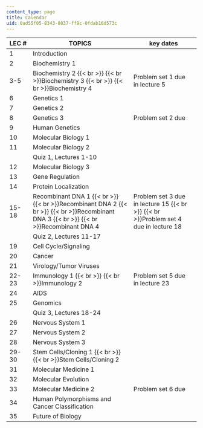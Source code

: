 ```yaml
---
content_type: page
title: Calendar
uid: 0ad55f05-8343-8037-ff9c-0fdab16d573c
---
```


| LEC # | TOPICS | key dates |
| --- | --- | --- |
| 1 | Introduction |  |
| 2 | Biochemistry 1 |  |
| 3-5 | Biochemistry 2  {{< br >}}  {{< br >}}Biochemistry 3  {{< br >}}  {{< br >}}Biochemistry 4 | Problem set 1 due in lecture 5 |
| 6 | Genetics 1 |  |
| 7 | Genetics 2 |  |
| 8 | Genetics 3 | Problem set 2 due |
| 9 | Human Genetics |  |
| 10 | Molecular Biology 1 |  |
| 11 | Molecular Biology 2 |  |
|  | Quiz 1, Lectures 1-10 |  |
| 12 | Molecular Biology 3 |  |
| 13 | Gene Regulation |  |
| 14 | Protein Localization |  |
| 15-18 | Recombinant DNA 1  {{< br >}}  {{< br >}}Recombinant DNA 2  {{< br >}}  {{< br >}}Recombinant DNA 3  {{< br >}}  {{< br >}}Recombinant DNA 4 | Problem set 3 due in lecture 15  {{< br >}}  {{< br >}}Problem set 4 due in lecture 18 |
|  | Quiz 2, Lectures 11-17 |  |
| 19 | Cell Cycle/Signaling |  |
| 20 | Cancer |  |
| 21 | Virology/Tumor Viruses |  |
| 22-23 | Immunology 1  {{< br >}}  {{< br >}}Immunology 2 | Problem set 5 due in lecture 23 |
| 24 | AIDS |  |
| 25 | Genomics |  |
|  | Quiz 3, Lectures 18-24 |  |
| 26 | Nervous System 1 |  |
| 27 | Nervous System 2 |  |
| 28 | Nervous System 3 |  |
| 29-30 | Stem Cells/Cloning 1  {{< br >}}  {{< br >}}Stem Cells/Cloning 2 |  |
| 31 | Molecular Medicine 1 |  |
| 32 | Molecular Evolution |  |
| 33 | Molecular Medicine 2 | Problem set 6 due |
| 34 | Human Polymorphisms and Cancer Classification |  |
| 35 | Future of Biology |